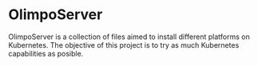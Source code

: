# OlimpoServer

OlimpoServer is a collection of files aimed to install different platforms on Kubernetes. The objective of this project is to try as much Kubernetes capabilities as posible.
